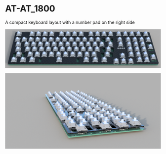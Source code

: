 # AT-AT_1800
A compact keyboard layout with a number pad on the right side

![render of the keyboard](/render1.png)

![render of the keyboard](/render2.png)
